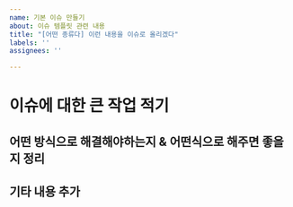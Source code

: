 ```yaml
---
name: 기본 이슈 만들기
about: 이슈 템플릿 관련 내용
title: "[어떤 종류다] 이런 내용을 이슈로 올리겠다"
labels: ''
assignees: ''

---
```


# 이슈에 대한 큰 작업 적기

## 어떤 방식으로 해결해야하는지 & 어떤식으로 해주면 좋을지 정리

## 기타 내용 추가
